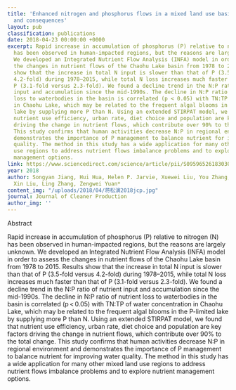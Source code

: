 ```yaml
---
title: 'Enhanced nitrogen and phosphorus flows in a mixed land use basin: Drivers
  and consequences'
layout: pub
classification: publications
date: 2018-04-23 00:00:00 +0000
excerpt: Rapid increase in accumulation of phosphorus (P) relative to nitrogen (N)
  has been observed in human-impacted regions, but the reasons are largely unknown.
  We developed an Integrated Nutrient Flow Analysis (INFA) model in order to assess
  the changes in nutrient flows of the Chaohu Lake basin from 1978 to 2015. Results
  show that the increase in total N input is slower than that of P (3.5-fold versus
  4.2-fold) during 1978–2015, while total N loss increases much faster than that of
  P (3.1-fold versus 2.3-fold). We found a decline trend in the N:P ratio of nutrient
  input and accumulation since the mid-1990s. The decline in N:P ratio of nutrient
  loss to waterbodies in the basin is correlated (p < 0.05) with TN:TP of water concentration
  in Chaohu Lake, which may be related to the frequent algal blooms in the P-limited
  lake by supplying more P than N. Using an extended STIRPAT model, we found that
  nutrient use efficiency, urban rate, diet choice and population are key factors
  driving the change in nutrient flows, which contribute over 90% to the total change.
  This study confirms that human activities decrease N:P in regional environment and
  demonstrates the importance of P management to balance nutrient for improving water
  quality. The method in this study has a wide application for many other mixed land
  use regions to address nutrient flows imbalance problems and to explore nutrient
  management options.
link: https://www.sciencedirect.com/science/article/pii/S0959652618303093
year: 2018
author: Songyan Jiang, Hui Hua, Helen P. Jarvie, Xuewei Liu, You Zhang, Hu Sheng,
  Xin Liu, Ling Zhang, Zengwei Yuan*
content_img: "/uploads/2018/04/蒋松演2018jcp.jpg"
journal: Journal of Cleaner Production
author_img: ''
---
```

Abstract

Rapid increase in accumulation of phosphorus (P) relative to nitrogen (N) has been observed in human-impacted regions, but the reasons are largely unknown. We developed an Integrated Nutrient Flow Analysis (INFA) model in order to assess the changes in nutrient flows of the Chaohu Lake basin from 1978 to 2015. Results show that the increase in total N input is slower than that of P (3.5-fold versus 4.2-fold) during 1978–2015, while total N loss increases much faster than that of P (3.1-fold versus 2.3-fold). We found a decline trend in the N:P ratio of nutrient input and accumulation since the mid-1990s. The decline in N:P ratio of nutrient loss to waterbodies in the basin is correlated (p < 0.05) with TN:TP of water concentration in Chaohu Lake, which may be related to the frequent algal blooms in the P-limited lake by supplying more P than N. Using an extended STIRPAT model, we found that nutrient use efficiency, urban rate, diet choice and population are key factors driving the change in nutrient flows, which contribute over 90% to the total change. This study confirms that human activities decrease N:P in regional environment and demonstrates the importance of P management to balance nutrient for improving water quality. The method in this study has a wide application for many other mixed land use regions to address nutrient flows imbalance problems and to explore nutrient management options.